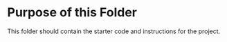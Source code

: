 # Purpose of this Folder

This folder should contain the starter code and instructions for the project.
